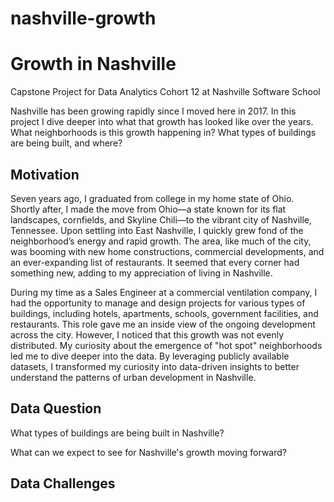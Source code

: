 # nashville-growth
# Growth in Nashville

Capstone Project for Data Analytics Cohort 12 at Nashville Software School

Nashville has been growing rapidly since I moved here in 2017. In this project I dive deeper into what that growth has looked like over the years. What neighborhoods is this growth happening in? What types of buildings are being built, and where?

## Motivation

Seven years ago, I graduated from college in my home state of Ohio. Shortly after, I made the move from Ohio—a state known for its flat landscapes, cornfields, and Skyline Chili—to the vibrant city of Nashville, Tennessee. Upon settling into East Nashville, I quickly grew fond of the neighborhood’s energy and rapid growth. The area, like much of the city, was booming with new home constructions, commercial developments, and an ever-expanding list of restaurants. It seemed that every corner had something new, adding to my appreciation of living in Nashville.

During my time as a Sales Engineer at a commercial ventilation company, I had the opportunity to manage and design projects for various types of buildings, including hotels, apartments, schools, government facilities, and restaurants. This role gave me an inside view of the ongoing development across the city. However, I noticed that this growth was not evenly distributed. My curiosity about the emergence of "hot spot" neighborhoods led me to dive deeper into the data. By leveraging publicly available datasets, I transformed my curiosity into data-driven insights to better understand the patterns of urban development in Nashville.

## Data Question

What types of buildings are being built in Nashville?

What can we expect to see for Nashville's growth moving forward?


## Data Challenges

